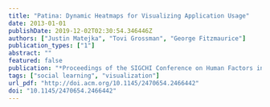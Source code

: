 ```yaml
---
title: "Patina: Dynamic Heatmaps for Visualizing Application Usage"
date: 2013-01-01
publishDate: 2019-12-02T02:30:54.346446Z
authors: ["Justin Matejka", "Tovi Grossman", "George Fitzmaurice"]
publication_types: ["1"]
abstract: ""
featured: false
publication: "*Proceedings of the SIGCHI Conference on Human Factors in Computing Systems*"
tags: ["social learning", "visualization"]
url_pdf: "http://doi.acm.org/10.1145/2470654.2466442"
doi: "10.1145/2470654.2466442"
---
```


